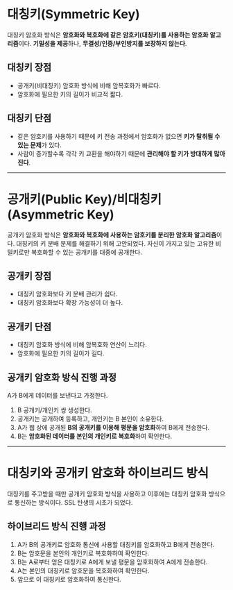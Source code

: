 # 대칭키(Symmetric Key)
대칭키 암호화 방식은 **암호화와 복호화에 같은 암호키(대칭키)를 사용하는 암호화 알고리즘**이다. 
**기밀성을 제공**하나, **무결성/인증/부인방지를 보장하지 않는다**.

## 대칭키 장점
- 공개키(비대칭키) 암호화 방식에 비해 암복호화가 빠르다.
- 암호화에 필요한 키의 길이가 비교적 짧다.

## 대칭키 단점
- 같은 암호키를 사용하기 때문에 키 전송 과정에서 암호화가 없으면 **키가 탈취될 수 있는 문제**가 있다.
- 사람이 증가할수록 각각 키 교환을 해야하기 때문에 **관리해야 할 키가 방대하게 많아진다**.

---

# 공개키(Public Key)/비대칭키(Asymmetric Key)
공개키 암호화 방식은 **암호화와 복호화에 사용하는 암호키를 분리한 암호화 알고리즘**이다. 
대칭키의 키 분배 문제를 해결하기 위해 고안되었다. 자신이 가지고 있는 고유한 비밀키로만 복호화할 수 있는 공개키를 대중에 공개한다.

## 공개키 장점
- 대칭키 암호화보다 키 분배 관리가 쉽다.
- 대칭키 암호화보다 확장 가능성이 더 높다.

## 공개키 단점
- 대칭키 암호화 방식에 비해 암복호화 연산이 느리다.
- 암호화에 필요한 키의 길이가 길다.

## 공개키 암호화 방식 진행 과정
A가 B에게 데이터를 보낸다고 가정한다.

1. B 공개키/개인키 쌍 생성한다.
2. 공개키는 공개하여 등록하고, 개인키는 B 본인이 소유한다.
3. A가 웹 상에 공개된 **B의 공개키를 이용해 평문을 암호화**하여 B에게 전송한다.
4. B는 **암호화된 데이터를 본인의 개인키로 복호화**하여 확인한다.

---

# 대칭키와 공개키 암호화 하이브리드 방식
대칭키를 주고받을 때만 공개키 암호화 방식을 사용하고 이후에는 대칭키 암호화 방식으로 통신하는 방식이다. SSL 탄생의 시초가 되었다.

## 하이브리드 방식 진행 과정
1. A가 B의 공개키로 암호화 통신에 사용할 대칭키를 암호화하고 B에게 전송한다.
2. B는 암호문을 본인의 개인키로 복호화하여 확인한다.
3. B는 A로부터 얻은 대칭키로 A에게 보낼 평문을 암호화하여 A에게 전송한다.
4. A는 본인의 대칭키로 암호문을 복호화하여 확인한다.
5. 앞으로 이 대칭키로 암호화하여 통신한다.